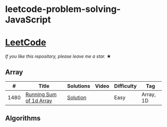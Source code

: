 # leetcode-problem-solving-JavaScript

# [LeetCode](https://leetcode.com/problemset/algorithms/) 

_If you like this repository, please leave me a star._ &#9733;



## Array
|  #  |      Title     |   Solutions   | Video  | Difficulty  | Tag                   
|-----|----------------|---------------|--------|-------------|-------------
|1480|[Running Sum of 1d Array](https://leetcode.com/problems/running-sum-of-1d-array/)|[Solution](../main/1480.%20Running%20Sum%20of%201d%20Array.js) ||Easy|Array, 1D|

## Algorithms
